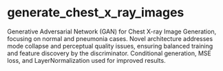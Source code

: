 # generate_chest_x_ray_images
Generative Adversarial Network (GAN) for Chest X-ray Image Generation, focusing on normal and pneumonia cases. Novel architecture addresses mode collapse and perceptual quality issues, ensuring balanced training and feature discovery by the discriminator. Conditional generation, MSE loss, and LayerNormalization used for improved results. 
